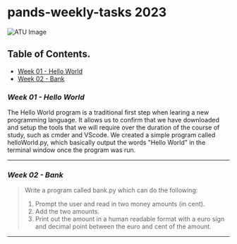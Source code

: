 # pands-weekly-tasks 2023

![ATU Image](https://www.atu.ie/sites/default/files/styles/homepage_hero/public/2022-03/GMIT-Galway-Campus.jpg?itok=JshYufwh)

## Table of Contents.

* [Week 01 - Hello World](#week-01---hello-world)
* [Week 02 - Bank](#week-02---bank)


### ***Week 01 - Hello World***

The Hello World program is a traditional first step when learing a new programming language. It allows us to confirm that we have downloaded and setup the tools that we will require over the duration of the course of study, such as cmder and VScode. We created a simple program called helloWorld.py, which basically output the words "Hello World" in the terminal window once the program was run.

- - - -
### ***Week 02 - Bank***

>Write a program called bank.py which can do the following:
>1. Prompt the user and read in two money amounts (in cent).
>2. Add the two amounts.
>3. Print out the amount in a human readable format with a euro sign and decimal point between the euro and cent of the amount.

- - - - 
